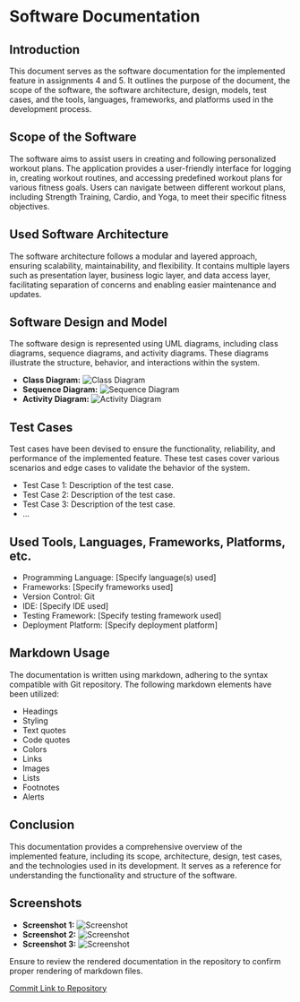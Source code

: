 # Software Documentation

## Introduction

This document serves as the software documentation for the implemented feature in assignments 4 and 5. It outlines the purpose of the document, the scope of the software, the software architecture, design, models, test cases, and the tools, languages, frameworks, and platforms used in the development process.

## Scope of the Software

The software aims to assist users in creating and following 
personalized workout plans. The application provides a user-friendly interface for logging 
in, creating workout routines, and accessing predefined workout plans for various fitness 
goals. Users can navigate between different workout plans, including Strength Training, 
Cardio, and Yoga, to meet their specific fitness objectives.

## Used Software Architecture

The software architecture follows a modular and layered approach, ensuring scalability, maintainability, and flexibility. It contains multiple layers such as presentation layer, business logic layer, and data access layer, facilitating separation of concerns and enabling easier maintenance and updates.

## Software Design and Model

The software design is represented using UML diagrams, including class diagrams, sequence diagrams, and activity diagrams. These diagrams illustrate the structure, behavior, and interactions within the system.

- **Class Diagram:** ![Class Diagram]([link_to_image](https://ibb.co/7NqPY89))
- **Sequence Diagram:** ![Sequence Diagram](link_to_image)
- **Activity Diagram:** ![Activity Diagram](link_to_image)

## Test Cases

Test cases have been devised to ensure the functionality, reliability, and performance of the implemented feature. These test cases cover various scenarios and edge cases to validate the behavior of the system.

- Test Case 1: Description of the test case.
- Test Case 2: Description of the test case.
- Test Case 3: Description of the test case.
- ...

## Used Tools, Languages, Frameworks, Platforms, etc.

- Programming Language: [Specify language(s) used]
- Frameworks: [Specify frameworks used]
- Version Control: Git
- IDE: [Specify IDE used]
- Testing Framework: [Specify testing framework used]
- Deployment Platform: [Specify deployment platform]

## Markdown Usage

The documentation is written using markdown, adhering to the syntax compatible with Git repository. The following markdown elements have been utilized:

- Headings
- Styling
- Text quotes
- Code quotes
- Colors
- Links
- Images
- Lists
- Footnotes
- Alerts

## Conclusion

This documentation provides a comprehensive overview of the implemented feature, including its scope, architecture, design, test cases, and the technologies used in its development. It serves as a reference for understanding the functionality and structure of the software.

## Screenshots

- **Screenshot 1:** ![Screenshot](link_to_image)
- **Screenshot 2:** ![Screenshot](link_to_image)
- **Screenshot 3:** ![Screenshot](link_to_image)

Ensure to review the rendered documentation in the repository to confirm proper rendering of markdown files.

[Commit Link to Repository](link_to_repository)
